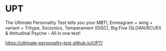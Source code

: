 # UPT

The Ultimate Personality Test tells you your MBTI, Enneagram + wing + variant + Tritype, Socionics, Temperament (DISC), Big Five (SLOAN/RCUEI) & Attitudinal Psyche - All in one test!

https://ultimate-personality-test.github.io/UPT/
